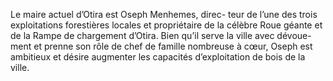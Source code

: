 Le maire actuel d’Otira est Oseph Menhemes, direc- teur de l’une des trois exploitations forestières locales et propriétaire de la célèbre Roue géante et de la Rampe de chargement d’Otira. Bien qu’il serve la ville avec dévoue- ment et prenne son rôle de chef de famille nombreuse à cœur, Oseph est ambitieux et désire augmenter les capacités d’exploitation de bois de la ville.